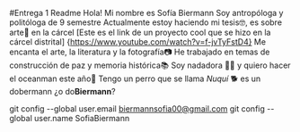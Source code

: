 #Entrega 1 Readme
Hola! Mi nombre es Sofía Biermann
Soy antropóloga y politóloga de 9 semestre
Actualmente estoy haciendo mi tesis🤓, es sobre arte🎨 en la cárcel
[Este es el link de un proyecto cool que se hizo en la cárcel distrital] {https://www.youtube.com/watch?v=f-jvTyFstD4} 
Me encanta el arte, la literatura y la fotografía📷
He trabajado en temas de construcción de paz y memoria histórica📚
Soy nadadora 🏊‍♀️ y quiero hacer el oceanman este año🌊 
Tengo un perro que se llama *Nuquí* 🐕 es un dobermann ¿o do**Biermann**? 

 git config --global user.email biermannsofia00@gmail.com
  git config --global user.name SofiaBiermann